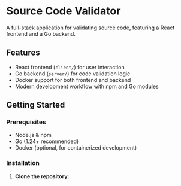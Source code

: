 # Source Code Validator

A full-stack application for validating source code, featuring a React frontend and a Go backend.

## Features

- React frontend (`client/`) for user interaction
- Go backend (`server/`) for code validation logic
- Docker support for both frontend and backend
- Modern development workflow with npm and Go modules

## Getting Started

### Prerequisites

- Node.js & npm
- Go (1.24+ recommended)
- Docker (optional, for containerized development)

### Installation

1. **Clone the repository:**